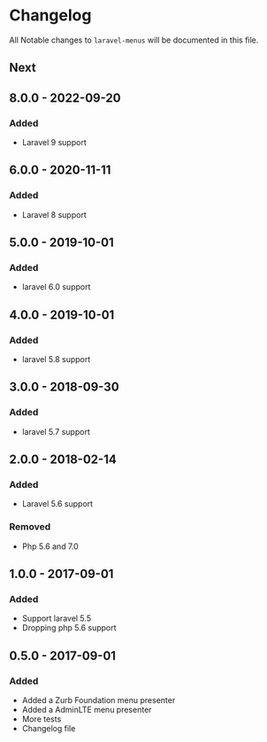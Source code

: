 # Changelog

All Notable changes to `laravel-menus` will be documented in this file.

## Next

## 8.0.0 - 2022-09-20

### Added

- Laravel 9 support

## 6.0.0 - 2020-11-11

### Added

- Laravel 8 support

## 5.0.0 - 2019-10-01

### Added

- laravel 6.0 support

## 4.0.0 - 2019-10-01

### Added

- laravel 5.8 support

## 3.0.0 - 2018-09-30

### Added

- laravel 5.7 support

## 2.0.0 - 2018-02-14

### Added

- Laravel 5.6 support

### Removed

- Php 5.6 and 7.0

## 1.0.0 - 2017-09-01

### Added

- Support laravel 5.5
- Dropping php 5.6 support

## 0.5.0 - 2017-09-01

### Added

- Added a Zurb Foundation menu presenter
- Added a AdminLTE menu presenter
- More tests
- Changelog file
